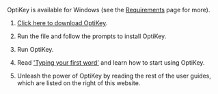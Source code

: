 OptiKey is available for Windows (see the [Requirements](https://github.com/JuliusSweetland/OptiKey/wiki/Requirements) page for more).

1. [Click here to download OptiKey](https://github.com/JuliusSweetland/OptiKey/releases/download/v1.2.9b/OptiKeySetup-1.2.9.exe).

2. Run the file and follow the prompts to install OptiKey.

3. Run OptiKey.

4. Read ['Typing your first word'](https://github.com/JuliusSweetland/OptiKey/wiki/Type-your-first-word) and learn how to start using OptiKey.

5. Unleash the power of OptiKey by reading the rest of the user guides, which are listed on the right of this website.